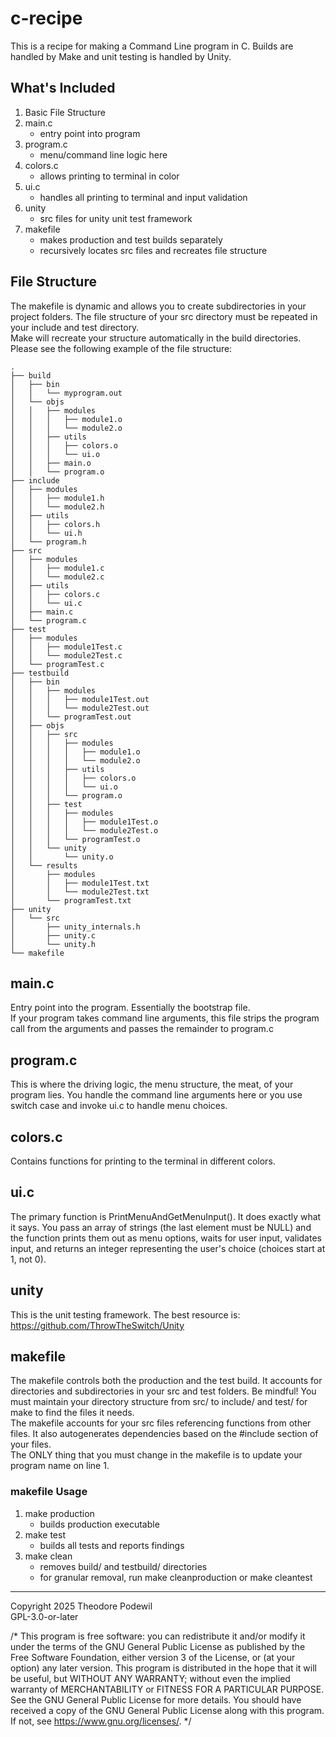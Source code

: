 # c-recipe
This is a recipe for making a Command Line program in C.  Builds are handled by Make and unit testing is handled by Unity.

## What's Included  
1. Basic File Structure
2. main.c
   * entry point into program
3. program.c
   * menu/command line logic here
4. colors.c
   * allows printing to terminal in color
5. ui.c
   * handles all printing to terminal and input validation
4. unity
   * src files for unity unit test framework
5. makefile
   * makes production and test builds separately
   * recursively locates src files and recreates file structure

## File Structure
The makefile is dynamic and allows you to create subdirectories in your project folders.  The file structure of your src directory must be repeated in your include and test directory.  
Make will recreate your structure automatically in the build directories.  
Please see the following example of the file structure:  
```
.
├── build
│   ├── bin
│   │   └── myprogram.out
│   └── objs
│   │   ├── modules
│   │   │   ├── module1.o
│   │   │   └── module2.o
│   │   ├── utils
│   │   │   ├── colors.o
│   │   │   └── ui.o
│   │   ├── main.o
│   │   └── program.o
├── include
│   ├── modules
│   │   ├── module1.h
│   │   └── module2.h 
│   ├── utils
│   │   ├── colors.h
│   │   └── ui.h
│   └── program.h
├── src
│   ├── modules
│   │   ├── module1.c
│   │   └── module2.c
│   ├── utils
│   │   ├── colors.c
│   │   └── ui.c
│   ├── main.c
│   └── program.c
├── test
│   ├── modules
│   │   ├── module1Test.c
│   │   └── module2Test.c
│   └── programTest.c
├── testbuild
│   ├── bin
│   │   ├── modules
│   │   │   ├── module1Test.out
│   │   │   └── module2Test.out
│   │   └── programTest.out
│   ├── objs
│   │   ├── src
│   │   │   ├── modules
│   │   │   │   ├── module1.o
│   │   │   │   └── module2.o
│   │   │   ├── utils
│   │   │   │   ├── colors.o
│   │   │   │   └── ui.o
│   │   │   └── program.o
│   │   ├── test
│   │   │   ├── modules
│   │   │   │   ├── module1Test.o
│   │   │   │   └── module2Test.o
│   │   │   └── programTest.o
│   │   └── unity
│   │       └── unity.o
│   └── results
│       ├── modules
│       │   ├── module1Test.txt
│       │   └── module2Test.txt
│       └── programTest.txt
├── unity
│   └── src
│       ├── unity_internals.h
│       ├── unity.c
│       └── unity.h
└── makefile

```

## main.c
Entry point into the program.  Essentially the bootstrap file.  
If your program takes command line arguments, this file strips the program call from the arguments and passes the remainder to program.c

## program.c
This is where the driving logic, the menu structure, the meat, of your program lies.  You handle the command line arguments here or you use switch case and invoke ui.c to handle menu choices.

## colors.c
Contains functions for printing to the terminal in different colors.

## ui.c
The primary function is PrintMenuAndGetMenuInput().  It does exactly what it says.  You pass an array of strings (the last element must be NULL) and the function prints them out as menu options, waits for user input, validates input, and returns an integer representing the user's choice (choices start at 1, not 0).

## unity
This is the unit testing framework.  The best resource is:  
https://github.com/ThrowTheSwitch/Unity

## makefile
The makefile controls both the production and the test build.  It accounts for directories and subdirectories in your src and test folders.  Be mindful! You must maintain your directory structure from src/ to include/ and test/ for make to find the files it needs.  
The makefile accounts for your src files referencing functions from other files.  It also autogenerates dependencies based on the #include section of your files.  
The ONLY thing that you must change in the makefile is to update your program name on line 1.  
### makefile Usage
1. make production
   * builds production executable
2. make test
   * builds all tests and reports findings
3. make clean
   * removes build/ and testbuild/ directories
   * for granular removal, run make cleanproduction or make cleantest
  

_______________________________________________________________________________________________________________________________________________________________________________________________
Copyright 2025 Theodore Podewil  
GPL-3.0-or-later

/*
This program is free software: you can redistribute it and/or modify it under the terms of the GNU General Public License as published by the Free Software Foundation, either version 3 of the License, or (at your option) any later version.
This program is distributed in the hope that it will be useful, but WITHOUT ANY WARRANTY; without even the implied warranty of MERCHANTABILITY or FITNESS FOR A PARTICULAR PURPOSE. See the GNU General Public License for more details.
You should have received a copy of the GNU General Public License along with this program. If not, see <https://www.gnu.org/licenses/>. 
*/
